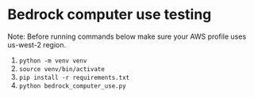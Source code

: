 # Bedrock computer use testing

Note: Before running commands below make sure your AWS profile uses us-west-2 region.

1. `python -m venv venv`
2. `source venv/bin/activate`
3. `pip install -r requirements.txt`
4. `python bedrock_computer_use.py`